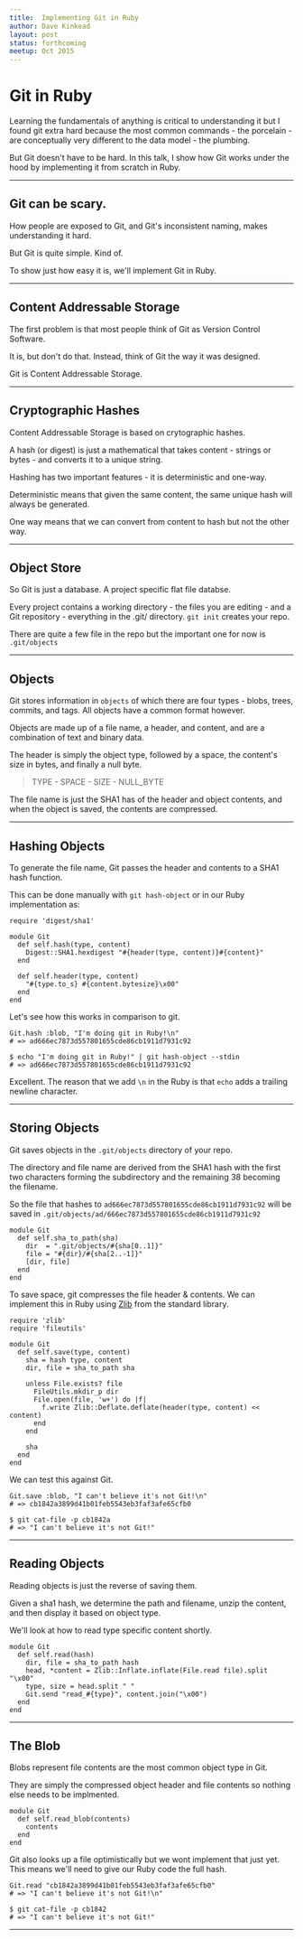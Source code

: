 ```yaml
---
title:  Implementing Git in Ruby
author: Dave Kinkead
layout: post
status: forthcoming
meetup: Oct 2015
---
```


# Git in Ruby

Learning the fundamentals of anything is critical to understanding it but I found git extra hard because the most common commands - the porcelain - are conceptually very different to the data model - the plumbing.

But Git doesn't have to be hard.  In this talk, I show how Git works under the hood by implementing it from scratch in Ruby.

---

## Git can be scary.

How people are exposed to Git, and Git's inconsistent naming, makes understanding it hard.

But Git is quite simple.  Kind of.

To show just how easy it is, we'll implement Git in Ruby.

---

## Content Addressable Storage

The first problem is that most people think of Git as Version Control Software.

It is, but don't do that.  Instead, think of Git the way it was designed.

Git is Content Addressable Storage.

---

## Cryptographic Hashes

Content Addressable Storage is based on crytographic hashes.

A hash (or digest) is just a mathematical that takes content - strings or bytes - and converts it to a unique string.

Hashing has two important features - it is deterministic and one-way.

Deterministic means that given the same content, the same unique hash will always be generated.

One way means that we can convert from content to hash but not the other way.

---

## Object Store

So Git is just a database.  A project specific flat file databse.

Every project contains a working directory - the files you are editing - and a Git repository - everything in the .git/ directory.  `git init` creates your repo.

There are quite a few file in the repo but the important one for now is `.git/objects`

---

## Objects

Git stores information in `objects` of which there are four types - blobs, trees, commits, and tags.  All objects have a common format however.

Objects are made up of a file name, a header, and content, and are a combination of text and binary data.

The header is simply the object type, followed by a space, the content's size in bytes, and finally a null byte. 

> TYPE - SPACE - SIZE - NULL_BYTE 

The file name is just the SHA1 has of the header and object contents, and when the object is saved, the contents are compressed.

---

## Hashing Objects

To generate the file name, Git passes the header and contents to a SHA1 hash function.  

This can be done manually with `git hash-object` or in our Ruby implementation as:


    require 'digest/sha1'

    module Git
      def self.hash(type, content)
        Digest::SHA1.hexdigest "#{header(type, content)}#{content}"
      end

      def self.header(type, content)
        "#{type.to_s} #{content.bytesize}\x00"
      end
    end


Let's see how this works in comparison to git.


    Git.hash :blob, "I'm doing git in Ruby!\n"
    # => ad666ec7873d557801655cde86cb1911d7931c92

    $ echo "I'm doing git in Ruby!" | git hash-object --stdin
    # => ad666ec7873d557801655cde86cb1911d7931c92


Excellent.  The reason that we add `\n` in the Ruby is that `echo` adds a trailing newline character.

---

## Storing Objects

Git saves objects in the `.git/objects` directory of your repo. 

The directory and file name are derived from the SHA1 hash with the first two characters forming the subdirectory and the remaining 38 becoming the filename.  

So the file that hashes to `ad666ec7873d557801655cde86cb1911d7931c92` will be saved in `.git/objects/ad/666ec7873d557801655cde86cb1911d7931c92`


    module Git
      def self.sha_to_path(sha)
        dir  = ".git/objects/#{sha[0..1]}"
        file = "#{dir}/#{sha[2..-1]}"
        [dir, file]        
      end
    end


To save space, git compresses the file header & contents.  We can implement this in Ruby using [Zlib](http://ruby-doc.org/stdlib-2.2.0/libdoc/zlib/rdoc/Zlib.html) from the standard library.


    require 'zlib'
    require 'fileutils'

    module Git
      def self.save(type, content)
        sha = hash type, content
        dir, file = sha_to_path sha

        unless File.exists? file
          FileUtils.mkdir_p dir
          File.open(file, 'w+') do |f| 
            f.write Zlib::Deflate.deflate(header(type, content) << content)
          end
        end

        sha
      end
    end


We can test this against Git.


    Git.save :blob, "I can't believe it's not Git!\n"
    # => cb1842a3899d41b01feb5543eb3faf3afe65cfb0

    $ git cat-file -p cb1842a
    # => "I can't believe it's not Git!"

---

## Reading Objects

Reading objects is just the reverse of saving them.  

Given a sha1 hash, we determine the path and filename, unzip the content, and then display it based on object type.  

We'll look at how to read type specific content shortly.


    module Git
      def self.read(hash)
        dir, file = sha_to_path hash
        head, *content = Zlib::Inflate.inflate(File.read file).split "\x00"
        type, size = head.split " "
        Git.send "read_#{type}", content.join("\x00")
      end
    end

---

## The Blob

Blobs represent file contents are the most common object type in Git.  

They are simply the compressed object header and file contents so nothing else needs to be implmented.


    module Git
      def self.read_blob(contents)
        contents
      end
    end


Git also looks up a file optimistically but we wont implement that just yet.  This means we'll need to give our Ruby code the full hash.

    Git.read "cb1842a3899d41b01feb5543eb3faf3afe65cfb0" 
    # => "I can't believe it's not Git!\n"

    $ git cat-file -p cb1842
    # => "I can't believe it's not Git!"

---
